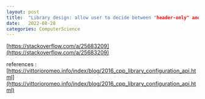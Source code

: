```yaml
---
layout: post
title:  "Library design: allow user to decide between "header-only" and dynamically linked?"
date:   2022-08-28
categories: ComputerScience
---         
```

             
[https://stackoverflow.com/a/25683209](https://stackoverflow.com/a/25683209)             
             
references : [https://vittorioromeo.info/index/blog/2016_cpp_library_configuration_api.html](https://vittorioromeo.info/index/blog/2016_cpp_library_configuration_api.html)             
